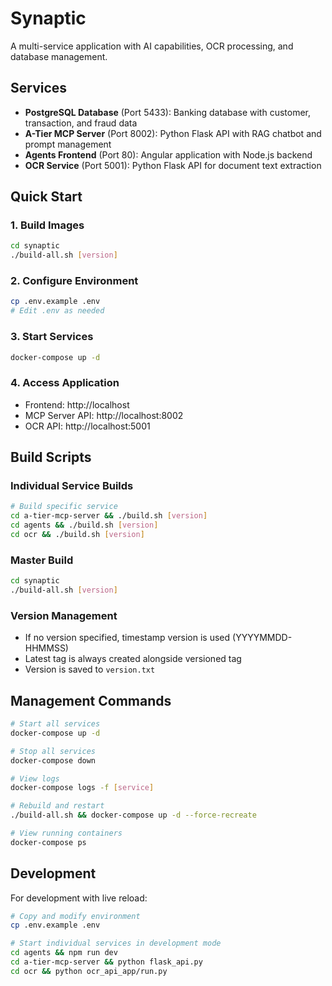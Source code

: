 # Synaptic

A multi-service application with AI capabilities, OCR processing, and database management.

## Services

- **PostgreSQL Database** (Port 5433): Banking database with customer, transaction, and fraud data
- **A-Tier MCP Server** (Port 8002): Python Flask API with RAG chatbot and prompt management
- **Agents Frontend** (Port 80): Angular application with Node.js backend
- **OCR Service** (Port 5001): Python Flask API for document text extraction

## Quick Start

### 1. Build Images
```bash
cd synaptic
./build-all.sh [version]
```

### 2. Configure Environment
```bash
cp .env.example .env
# Edit .env as needed
```

### 3. Start Services
```bash
docker-compose up -d
```

### 4. Access Application
- Frontend: http://localhost
- MCP Server API: http://localhost:8002
- OCR API: http://localhost:5001

## Build Scripts

### Individual Service Builds
```bash
# Build specific service
cd a-tier-mcp-server && ./build.sh [version]
cd agents && ./build.sh [version]
cd ocr && ./build.sh [version]
```

### Master Build
```bash
cd synaptic
./build-all.sh [version]
```

### Version Management
- If no version specified, timestamp version is used (YYYYMMDD-HHMMSS)
- Latest tag is always created alongside versioned tag
- Version is saved to `version.txt`

## Management Commands

```bash
# Start all services
docker-compose up -d

# Stop all services  
docker-compose down

# View logs
docker-compose logs -f [service]

# Rebuild and restart
./build-all.sh && docker-compose up -d --force-recreate

# View running containers
docker-compose ps
```

## Development

For development with live reload:
```bash
# Copy and modify environment
cp .env.example .env

# Start individual services in development mode
cd agents && npm run dev
cd a-tier-mcp-server && python flask_api.py
cd ocr && python ocr_api_app/run.py
```